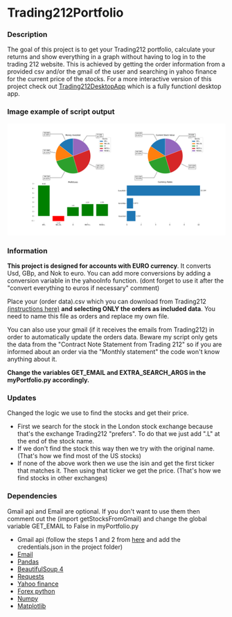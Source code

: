 # Trading212Portfolio
### Description
The goal of this project is to get your Trading212 portfolio, calculate your returns and show everything in a graph without having to log in to the trading 212 website. 
This is achieved by getting the order information from a provided csv and/or the gmail of the user and searching in yahoo finance for the current price of the stocks.
For a more interactive version of this project check out [Trading212DesktopApp](https://github.com/alex999ar/Trading212DesktopApp) which is a fully functionl desktop app.

### Image example of script output
![](/example_output.png)

### Information
**This project is designed for accounts with EURO currency**. It converts Usd, GBp, and Nok to euro. You can add more conversions by adding a conversion variable in the
yahooInfo function. (dont forget to use it after the "convert everything to euros if necessary" comment) 

Place your (order data).csv which you can download from Trading212 
[(instructions here)](https://community.trading212.com/t/new-feature-export-your-investing-history/35612) **and selecting ONLY the orders as included data**.
You need to name this file as orders and replace my own file.

You can also use your gmail (if it receives the emails from Trading212) in order to automatically update the orders data. Beware my script only gets the data
from the "Contract Note Statement from Trading 212" so if you are informed about an order via the "Monthly statement" the code won't know anything about it.

**Change the variables GET_EMAIL and EXTRA_SEARCH_ARGS in the myPortfolio.py accordingly.**

### Updates
Changed the logic we use to find the stocks and get their price. 
* First we search for the stock in the London stock exchange because that's the exchange Trading212 "prefers". To do that we just add ".L" at the end of the stock name. 
* If we don't find the stock this way then we try with the original name. (That's how we find most of the US stocks)
* If none of the above work then we use the isin and get the first ticker that matches it. Then using that ticker we get the price. (That's how we find stocks in other
exchanges) 

### Dependencies
Gmail api and Email are optional. If you don't want to use them then comment out the (import getStocksFromGmail) and change the global variable
GET_EMAIL to False in myPortfolio.py
- Gmail api (follow the steps 1 and 2 from [here](https://developers.google.com/gmail/api/quickstart/python) and add the credentials.json in the project folder)
- [Email](https://pypi.org/project/email/)
- [Pandas](https://pandas.pydata.org/pandas-docs/stable/getting_started/install.html)
- [BeautifulSoup 4](https://pypi.org/project/beautifulsoup4/)
- [Requests](https://pypi.org/project/requests/)
- [Yahoo finance](https://pypi.org/project/yahoo-fin/)
- [Forex python](https://pypi.org/project/forex-python/)
- [Numpy](https://numpy.org/install/)
- [Matplotlib](https://pypi.org/project/matplotlib/)
